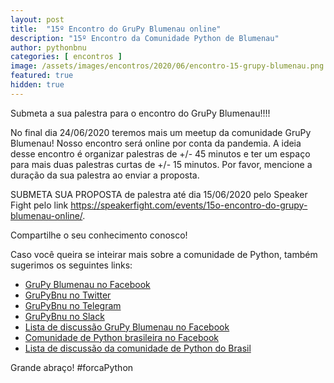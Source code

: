 ```yaml
---
layout: post
title:  "15º Encontro do GruPy Blumenau online"
description: "15º Encontro da Comunidade Python de Blumenau"
author: pythonbnu
categories: [ encontros ]
image: /assets/images/encontros/2020/06/encontro-15-grupy-blumenau.png
featured: true
hidden: true
---
```


Submeta a sua palestra para o encontro do GruPy Blumenau!!!!

No final dia 24/06/2020 teremos mais um meetup da comunidade GruPy Blumenau! Nosso encontro será online por conta da pandemia. A ideia desse encontro é organizar palestras de +/- 45 minutos e ter um espaço para mais duas palestras curtas de +/- 15 minutos. Por favor, mencione a duração da sua palestra ao enviar a proposta.

SUBMETA SUA PROPOSTA de palestra até dia 15/06/2020 pelo Speaker Fight pelo link https://speakerfight.com/events/15o-encontro-do-grupy-blumenau-online/.

Compartilhe o seu conhecimento conosco!

Caso você queira se inteirar mais sobre a comunidade de Python, também sugerimos os seguintes links:

<ul>
    <li><a href="https://www.facebook.com/pythonbnu/">GruPy Blumenau no Facebook</a></li>
    <li><a href="https://twitter.com/pythonbnu">GruPyBnu no Twitter</a></li>
    <li><a href="https://telegram.me/GruPyBnu">GruPyBnu no Telegram</a></li>
    <li><a href="https://hackerspaceblumenau.slack.com/messages/C6U70HXK4">GruPyBnu no Slack</a></li>
    <li><a href="https://www.facebook.com/groups/185266825299444/">Lista de discussão GruPy Blumenau no Facebook</a></li>
    <li><a href="https://www.facebook.com/groups/python.brasil/">Comunidade de Python brasileira no Facebook</a></li>
    <li><a href="https://groups.google.com/forum/#!forum/python-brasil">Lista de discussão da comunidade de Python do Brasil</a></li>
</ul>

Grande abraço!
#forcaPython